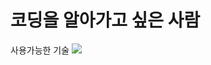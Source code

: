 # 코딩을 알아가고 싶은 사람

사용가능한 기술
<a href="버튼을 눌렀을 때 이동할 링크" target="_blank"><img src="https://img.shields.io/badge/뱃지레이블-배경색?style=뱃지모양&logo=html5&logoColor=로고색상"/></a>
